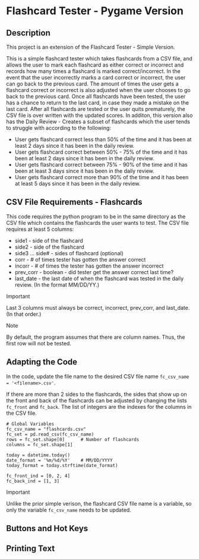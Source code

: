 # Flashcard Tester - Pygame Version

## Description
This project is an extension of the Flashcard Tester - Simple Version. 

This is a simple flashcard tester which takes flashcards from a CSV file, and allows the user to mark each flashcard as either correct or incorrect and records how many times a flashcard is marked correct/incorrect.
In the event that the user incorrectly marks a card correct or incorrect, the user can go back to the previous card.
The amount of times the user gets a flashcard correct or incorrect is also adjusted when the user chooses to go back to the previous card.
Once all flashcards have been tested, the user has a chance to return to the last card, in case they made a mistake on the last card. 
After all flashcards are tested or the user quits prematurely, the CSV file is over written with the updated scores.
In additon, this version also has the Daily Review - Creates a subset of flashcards which the user tends to struggle with according to the following:
- User gets flashcard correct less than 50% of the time and it has been at least 2 days since it has been in the daily review.
- User gets flashcard correct between 50% - 75% of the time and it has been at least 2 days since it has been in the daily review.
- User gets flashcard correct between 75% - 90% of the time and it has been at least 3 days since it has been in the daily review.
- User gets flashcard correct more than 90% of the time and it has been at least 5 days since it has been in the daily review.

## CSV File Requirements - Flashcards
This code requires the python program to be in the same directory as the CSV file which contains the flashcards the user wants to test.
The CSV file requires at least 5 columns:
- side1 - side of the flashcard
- side2 - side of the flashcard
- side3 ... side# - sides of flashcard (optional)
- corr - # of times tester has gotten the answer correct
- incorr - # of times the tester has gotten the answer incorrect
- prev_corr - boolean - did tester get the answer correct last time?
- last_date - the last date of when the flashcard was tested in the daily review. (In the format MM/DD/YY.)
  
>[!IMPORTANT]
>Last 3 columns must always be correct, incorrect, prev_corr, and last_date. (In that order.)

>[!NOTE]
>By default, the program assumes that there are column names. Thus, the first row will not be tested.

## Adapting the Code
In the code, update the file name to the desired CSV file name ```fc_csv_name = '<filename>.csv'```.

If there are more than 2 sides to the flashcards, the sides that show up on the front and back of the flashcards can be adjusted by changing the lists ```fc_front``` and ```fc_back```.
The list of integers are the indexes for the columns in the CSV file.

```
# Global Variables
fc_csv_name = "flashcards.csv"
fc_set = pd.read_csv(fc_csv_name)
rows = fc_set.shape[0]      # Number of flashcards
columns = fc_set.shape[1]

today = datetime.today()
date_format = '%m/%d/%Y'    # MM/DD/YYYY
today_format = today.strftime(date_format)

fc_front_ind = [0, 2, 4]
fc_back_ind = [1, 3]
```

> [!IMPORTANT]
> Unlike the prior simple verison, the flashcard CSV file name is a variable, so only the variable ```fc_csv_name``` needs to be updated.

## Buttons and Hot Keys


## Printing Text

 
